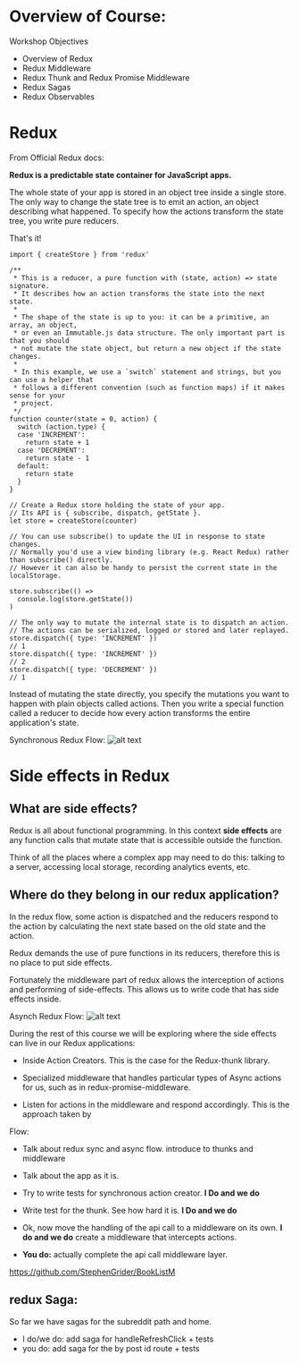 # Overview of Course:
Workshop Objectives
* Overview of Redux
* Redux Middleware
* Redux Thunk and Redux Promise Middleware
* Redux Sagas
* Redux Observables

# Redux
From Official Redux docs:

**Redux is a predictable state container for JavaScript apps.**

The whole state of your app is stored in an object tree inside a single store.
The only way to change the state tree is to emit an action, an object describing what happened.
To specify how the actions transform the state tree, you write pure reducers.

That's it!

```
import { createStore } from 'redux'

/**
 * This is a reducer, a pure function with (state, action) => state signature.
 * It describes how an action transforms the state into the next state.
 *
 * The shape of the state is up to you: it can be a primitive, an array, an object,
 * or even an Immutable.js data structure. The only important part is that you should
 * not mutate the state object, but return a new object if the state changes.
 *
 * In this example, we use a `switch` statement and strings, but you can use a helper that
 * follows a different convention (such as function maps) if it makes sense for your
 * project.
 */
function counter(state = 0, action) {
  switch (action.type) {
  case 'INCREMENT':
    return state + 1
  case 'DECREMENT':
    return state - 1
  default:
    return state
  }
}

// Create a Redux store holding the state of your app.
// Its API is { subscribe, dispatch, getState }.
let store = createStore(counter)

// You can use subscribe() to update the UI in response to state changes.
// Normally you'd use a view binding library (e.g. React Redux) rather than subscribe() directly.
// However it can also be handy to persist the current state in the localStorage.

store.subscribe(() =>
  console.log(store.getState())
)

// The only way to mutate the internal state is to dispatch an action.
// The actions can be serialized, logged or stored and later replayed.
store.dispatch({ type: 'INCREMENT' })
// 1
store.dispatch({ type: 'INCREMENT' })
// 2
store.dispatch({ type: 'DECREMENT' })
// 1

```

Instead of mutating the state directly, you specify the mutations you want to happen with plain objects called actions. Then you write a special function called a reducer to decide how every action transforms the entire application's state.

Synchronous Redux Flow:
![alt text](https://cdn-images-1.medium.com/max/1600/1*CBfav7WP_SuV_UV87N1_Og.png "Redux")


# Side effects in Redux
## What are side effects?

Redux is all about functional programming. In this context **side effects** are any function calls that mutate state that is accessible outside the function.

Think of all the places where a complex app may need to do this: talking to a server, accessing local storage, recording analytics events, etc.

## Where do they belong in our redux application?
In the redux flow, some action is dispatched and the reducers respond to the action by calculating the next state based on the old state and the action.

Redux demands the use of pure functions in its reducers, therefore this is no place to put side effects.

Fortunately the middleware part of redux allows the interception of actions and performing of side-effects. This allows us to write code that has side effects inside.


Asynch Redux Flow:
![alt text](https://cloud.githubusercontent.com/assets/54934/9560826/3de78528-4e2a-11e5-8399-946824aaaaf9.png "Redux")

During the rest of this course we will be exploring where the side effects can live in our Redux applications:

* Inside Action Creators. This is the case for the Redux-thunk library.

* Specialized middleware that handles particular types of Async actions for us, such as in redux-promise-middleware.

* Listen for actions in the middleware and respond accordingly. This is the approach taken by


Flow:
* Talk about redux sync and async flow. introduce to thunks and middleware

*  Talk about the app as it is.
*  Try to write tests for synchronous action creator. **I Do and we do**

*  Write test for the thunk. See how hard it is. **I Do and we do**

* Ok, now move the handling of the api call to a middleware on its own. **I do and we do** create a middleware that intercepts actions.

* **You do:** actually complete the api call middleware layer.

https://github.com/StephenGrider/BookListM
## redux Saga:
So far we have sagas for the subreddit path and home.
* I do/we do: add saga for handleRefreshClick + tests
* you do: add saga for the by post id route + tests
